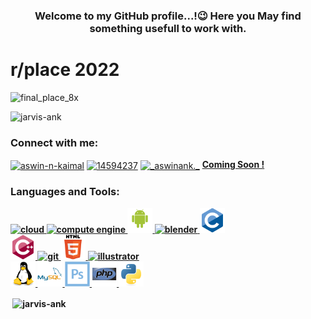 <h3 align="center">Welcome to my GitHub profile...!😉 Here you May find something usefull to work with.</h3>

# r/place 2022 # 

![final_place_8x](https://placedata.reddit.com/data/final_place_8x.png)
<p align="left"> <img src="https://komarev.com/ghpvc/?username=jarvis-ank&label=Profile%20views&color=00ff00&style=flat" alt="jarvis-ank" /> </p>

<h3 align="left">Connect with me:</h3>
<p align="left">
<a href="https://linkedin.com/in/aswin-n-kaimal" target="blank"><img align="center" src="https://cdn.jsdelivr.net/npm/simple-icons@3.0.1/icons/linkedin.svg" alt="aswin-n-kaimal" height="30" width="40" /></a>
<a href="https://stackoverflow.com/users/14594237" target="blank"><img align="center" src="https://cdn.jsdelivr.net/npm/simple-icons@3.0.1/icons/stackoverflow.svg" alt="14594237" height="30" width="40" /></a>
<a href="https://instagram.com/_x__in_" target="blank"><img align="center" src="https://cdn.jsdelivr.net/npm/simple-icons@3.0.1/icons/instagram.svg" alt="_aswinank._" height="30" width="40" /></a>
  <a href="#"><b>Coming Soon !<b></a>
</p>

<h3 align="left">Languages and Tools:</h3>
<p align="left">
  </a> <a href="https://cloud.google.com" target="_blank"> <img src="https://logos-world.net/wp-content/uploads/2021/02/Google-Cloud-Emblem.png" alt="cloud" width="60" height="40"/> </a>
  <a href="https://cloud.google.com/compute" target="_blank"> <img src="https://www.logo.wine/a/logo/Google_Compute_Engine/Google_Compute_Engine-Logo.wine.svg" alt="compute engine" width="40" height="40"/> </a>     
     <a href="https://developer.android.com" target="_blank"> <img src="https://raw.githubusercontent.com/devicons/devicon/master/icons/android/android-original-wordmark.svg" alt="android" width="40" height="40"/> </a>
  <a href="https://www.blender.org/" target="_blank"> <img src="https://download.blender.org/branding/community/blender_community_badge_white.svg" alt="blender" width="40" height="40"/> </a> <a href="https://www.cprogramming.com/" target="_blank"> <img src="https://raw.githubusercontent.com/devicons/devicon/master/icons/c/c-original.svg" alt="c" width="40" height="40"/> </a><br>
  <a href="https://www.w3schools.com/cpp/" target="_blank"> <img src="https://raw.githubusercontent.com/devicons/devicon/master/icons/cplusplus/cplusplus-original.svg" alt="cplusplus" width="40" height="40"/> </a>
  <a href="https://git-scm.com/" target="_blank"> <img src="https://www.vectorlogo.zone/logos/git-scm/git-scm-icon.svg" alt="git" width="40" height="40"/> </a> 
  <a href="https://www.w3.org/html/" target="_blank"> <img src="https://raw.githubusercontent.com/devicons/devicon/master/icons/html5/html5-original-wordmark.svg" alt="html5" width="40" height="40"/> </a> 
  <a href="https://www.adobe.com/in/products/illustrator.html" target="_blank"> <img src="https://www.vectorlogo.zone/logos/adobe_illustrator/adobe_illustrator-icon.svg" alt="illustrator" width="40" height="40"/> </a><br>
  <a href="https://www.linux.org/" target="_blank"> <img src="https://raw.githubusercontent.com/devicons/devicon/master/icons/linux/linux-original.svg" alt="linux" width="40" height="40"/> </a> 
  <a href="https://www.mysql.com/" target="_blank"> <img src="https://raw.githubusercontent.com/devicons/devicon/master/icons/mysql/mysql-original-wordmark.svg" alt="mysql" width="40" height="40"/> </a>  
  <a href="https://www.photoshop.com/en" target="_blank"> <img src="https://raw.githubusercontent.com/devicons/devicon/master/icons/photoshop/photoshop-line.svg" alt="photoshop" width="40" height="40"/> </a>
  <a href="https://www.php.net" target="_blank"> <img src="https://raw.githubusercontent.com/devicons/devicon/master/icons/php/php-original.svg" alt="php" width="40" height="40"/> </a> <a href="https://www.python.org" target="_blank"> <img src="https://raw.githubusercontent.com/devicons/devicon/master/icons/python/python-original.svg" alt="python" width="40" height="40"/> </a>
  

<p>&nbsp;<img align="center" src="https://github-readme-stats.vercel.app/api?username=jarvis-ank&show_icons=true&locale=en" alt="jarvis-ank" /></p>
